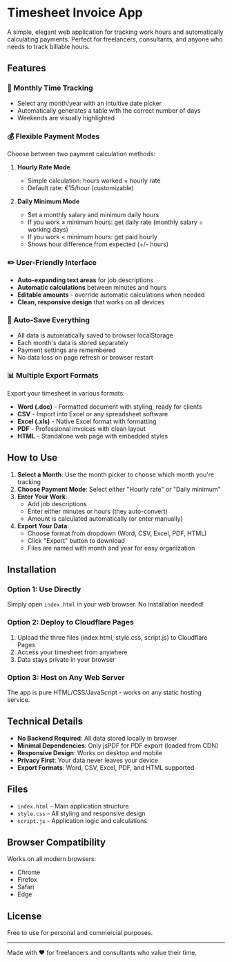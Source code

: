 # Timesheet Invoice App

A simple, elegant web application for tracking work hours and automatically calculating payments. Perfect for freelancers, consultants, and anyone who needs to track billable hours.

## Features

### 📅 Monthly Time Tracking
- Select any month/year with an intuitive date picker
- Automatically generates a table with the correct number of days
- Weekends are visually highlighted

### 💰 Flexible Payment Modes
Choose between two payment calculation methods:

1. **Hourly Rate Mode**
   - Simple calculation: hours worked × hourly rate
   - Default rate: €15/hour (customizable)

2. **Daily Minimum Mode**
   - Set a monthly salary and minimum daily hours
   - If you work ≥ minimum hours: get daily rate (monthly salary ÷ working days)
   - If you work < minimum hours: get paid hourly
   - Shows hour difference from expected (+/- hours)

### ✏️ User-Friendly Interface
- **Auto-expanding text areas** for job descriptions
- **Automatic calculations** between minutes and hours
- **Editable amounts** - override automatic calculations when needed
- **Clean, responsive design** that works on all devices

### 💾 Auto-Save Everything
- All data is automatically saved to browser localStorage
- Each month's data is stored separately
- Payment settings are remembered
- No data loss on page refresh or browser restart

### 📊 Multiple Export Formats
Export your timesheet in various formats:
- **Word (.doc)** - Formatted document with styling, ready for clients
- **CSV** - Import into Excel or any spreadsheet software
- **Excel (.xls)** - Native Excel format with formatting
- **PDF** - Professional invoices with clean layout
- **HTML** - Standalone web page with embedded styles

## How to Use

1. **Select a Month**: Use the month picker to choose which month you're tracking
2. **Choose Payment Mode**: Select either "Hourly rate" or "Daily minimum"
3. **Enter Your Work**:
   - Add job descriptions
   - Enter either minutes or hours (they auto-convert)
   - Amount is calculated automatically (or enter manually)
4. **Export Your Data**:
   - Choose format from dropdown (Word, CSV, Excel, PDF, HTML)
   - Click "Export" button to download
   - Files are named with month and year for easy organization

## Installation

### Option 1: Use Directly
Simply open `index.html` in your web browser. No installation needed!

### Option 2: Deploy to Cloudflare Pages
1. Upload the three files (index.html, style.css, script.js) to Cloudflare Pages
2. Access your timesheet from anywhere
3. Data stays private in your browser

### Option 3: Host on Any Web Server
The app is pure HTML/CSS/JavaScript - works on any static hosting service.

## Technical Details

- **No Backend Required**: All data stored locally in browser
- **Minimal Dependencies**: Only jsPDF for PDF export (loaded from CDN)
- **Responsive Design**: Works on desktop and mobile
- **Privacy First**: Your data never leaves your device
- **Export Formats**: Word, CSV, Excel, PDF, and HTML supported

## Files

- `index.html` - Main application structure
- `style.css` - All styling and responsive design
- `script.js` - Application logic and calculations

## Browser Compatibility

Works on all modern browsers:
- Chrome
- Firefox
- Safari
- Edge

## License

Free to use for personal and commercial purposes.

---

Made with ❤️ for freelancers and consultants who value their time.